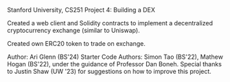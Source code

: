 Stanford University, CS251 Project 4: Building a DEX


Created a web client and Solidity contracts to implement a decentralized cryptocurrency exchange (similar to Uniswap).

Created own ERC20 token to trade on exchange.


Author: Ari Glenn (BS'24)
Starter Code Authors: Simon Tao (BS'22), Mathew Hogan (BS'22), under the guidance of Professor Dan Boneh.
Special thanks to Justin Shaw (UW '23) for suggestions on how to improve this project.   
